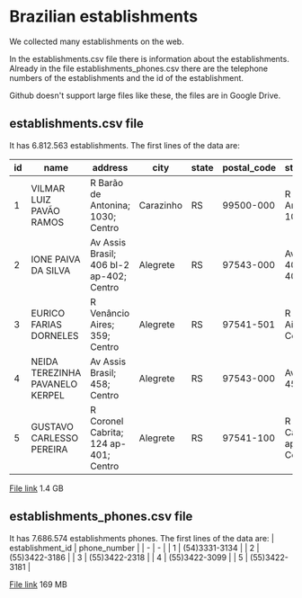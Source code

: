 # Brazilian establishments

We collected many establishments on the web.

In the establishments.csv file there is information about the establishments. Already in the file establishments_phones.csv there are the telephone numbers of the establishments and the id of the establishment.

Github doesn't support large files like these, the files are in Google Drive.

## establishments.csv file

It has 6.812.563 establishments. The first lines of the data are:

| id  | name                            | address                                  | city      | state | postal_code | street_address                           | country | latitude    | longitude   | opening_hours | payment_accepted | website | subcategory       | category                        |
| --- | ------------------------------- | ---------------------------------------- | --------- | ----- | ----------- | ---------------------------------------- | ------- | ----------- | ----------- | ------------- | ---------------- | ------- | ----------------- | ------------------------------- |
| 1   | VILMAR LUIZ PAVÃO RAMOS         | R Barão de Antonina; 1030; Centro        | Carazinho | RS    | 99500-000   | R Barão de Antonina; 1030; Centro        | BR      | -28.2804051 | -52.7967751 |               |                  |         | despachante       | profissionais-diversos          |
| 2   | IONE PAIVA DA SILVA             | Av Assis Brasil; 406 bl-2 ap-402; Centro | Alegrete  | RS    | 97543-000   | Av Assis Brasil; 406 bl-2 ap-402; Centro | BR      | -29.792499  | -55.799915  |               |                  |         | empresas-variadas | comercio-de-produtos-e-servicos |
| 3   | EURICO FARIAS DORNELES          | R Venâncio Aires; 359; Centro            | Alegrete  | RS    | 97541-501   | R Venâncio Aires; 359; Centro            | BR      | -29.781433  | -55.789077  |               |                  |         | empresas-variadas | comercio-de-produtos-e-servicos |
| 4   | NEIDA TEREZINHA PAVANELO KERPEL | Av Assis Brasil; 458; Centro             | Alegrete  | RS    | 97543-000   | Av Assis Brasil; 458; Centro             | BR      | -29.79292   | -55.800075  |               |                  |         | empresas-variadas | comercio-de-produtos-e-servicos |
| 5   | GUSTAVO CARLESSO PEREIRA        | R Coronel Cabrita; 124 ap-401; Centro    | Alegrete  | RS    | 97541-100   | R Coronel Cabrita; 124 ap-401; Centro    | BR      | -29.782367  | -55.7891    |               |                  |         | empresas-variadas | comercio-de-produtos-e-servicos |

[File link](https://drive.google.com/open?id=1E2XqPCfuC6drZ63JzsenLca_r3B2Q1mO) 1.4 GB

## establishments_phones.csv file

It has 7.686.574 establishments phones. The first lines of the data are:
| establishment_id | phone_number |
| - | - |
| 1 | (54)3331-3134 |
| 2 | (55)3422-3186 |
| 3 | (55)3422-2318 |
| 4 | (55)3422-3099 |
| 5 | (55)3422-3181 |

[File link](https://drive.google.com/open?id=1RnC26td01AWmbzzKVnn5hcgWikPNRW3a) 169 MB
